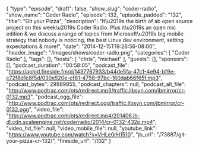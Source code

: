 {
  "type": "episode",
  "draft": false,
  "show_slug": "coder-radio",
  "show_name": "Coder Radio",
  "episode": 132,
  "episode_padded": "132",
  "title": "Git your Pizza",
  "description": "It\u2019s the birth of ab open source project on this week\u2019s Coder Radio. Plus it\u2019s an open mic edition & we discuss a range of topics from Microsoft\u2019s big mobile strategy that nobody is noticing, the best Linux dev environment, setting expectations & more!",
  "date": "2014-12-15T19:26:56-08:00",
  "header_image": "/images/shows/coder-radio.png",
  "categories": [
    "Coder Radio"
  ],
  "tags": [],
  "hosts": [
    "chris",
    "michael"
  ],
  "guests": [],
  "sponsors": [],
  "podcast_duration": "00:58:05",
  "podcast_file": "https://aphid.fireside.fm/d/1437767933/b44de5fa-47c1-4e94-bf9e-c72f8d1c8f5d/030e520e-cf61-4758-97bc-160dab66f65f.mp3",
  "podcast_bytes": 29989855,
  "podcast_chapters": null,
  "podcast_alt_file": "http://www.podtrac.com/pts/redirect.mp3/traffic.libsyn.com/jbmirror/cr-0132.mp3",
  "podcast_ogg_file": "http://www.podtrac.com/pts/redirect.ogg/traffic.libsyn.com/jbmirror/cr-0132.ogg",
  "video_file": "http://www.podtrac.com/pts/redirect.mp4/201406.jb-dl.cdn.scaleengine.net/coderradio/2014/cr-0132-432p.mp4",
  "video_hd_file": null,
  "video_mobile_file": null,
  "youtube_link": "https://www.youtube.com/watch?v=VHLe0rH1510",
  "jb_url": "/73887/git-your-pizza-cr-132/",
  "fireside_url": "/132"
}

